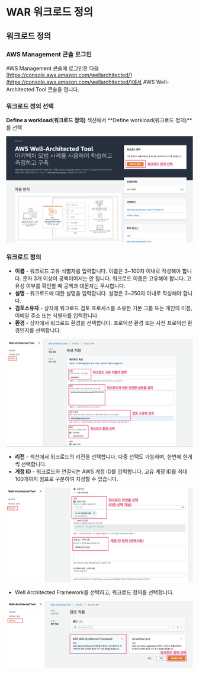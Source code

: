 # WAR 워크로드 정의

## 워크로드 정의

### AWS Management 콘솔 로그인

AWS Management 콘솔에 로그인한 다음 [https://console.aws.amazon.com/wellarchitected/](https://console.aws.amazon.com/wellarchitected/)에서 AWS Well-Architected Tool 콘솔을 엽니다.

### **워크로드 정의 선택** 

**Define a workload\(워크로드 정의\)** 섹션에서 **Define workload\(워크로드 정의\)**를 선택

![](.gitbook/assets/image%20%283%29.png)

### 워크로드 정의 

* **이름** - 워크로드 고유 식별자를 입력합니다. 이름은 3~100자 이내로 작성해야 합니다. 문자 3개 이상이 공백이어서는 안 됩니다. 워크로드 이름은 고유해야 합니다. 고유성 여부를 확인할 때 공백과 대문자는 무시합니다.
* **설명** - 워크로드에 대한 설명을 입력합니다. 설명은 3~250자 이내로 작성해야 합니다.
* **검토소유자** - 상자에 워크로드 검토 프로세스를 소유한 기본 그룹 또는 개인의 이름, 이메일 주소 또는 식별자를 입력합니다.
* **환경** - 상자에서 워크로드 환경을 선택합니다. 프로덕션 환경 또는 사전 프로덕션 환경인지를 선택합니다.

![](.gitbook/assets/image%20%287%29.png)

* **리전** - 섹션에서 워크로드의 리전을 선택합니다. 다중 선택도 가능하며, 한번에 한개씩 선택합니다.
* **계정 ID** - 워크로드와 연결되는 AWS 계정 ID를 입력합니다. 고유 계정 ID를 최대 100개까지 쉼표로 구분하여 지정할 수 있습니다.

![](.gitbook/assets/image%20%289%29.png)

* Well Architected Framework를 선택하고, 워크로드 정의를 선택합니다.

![](.gitbook/assets/image%20%2813%29.png)

